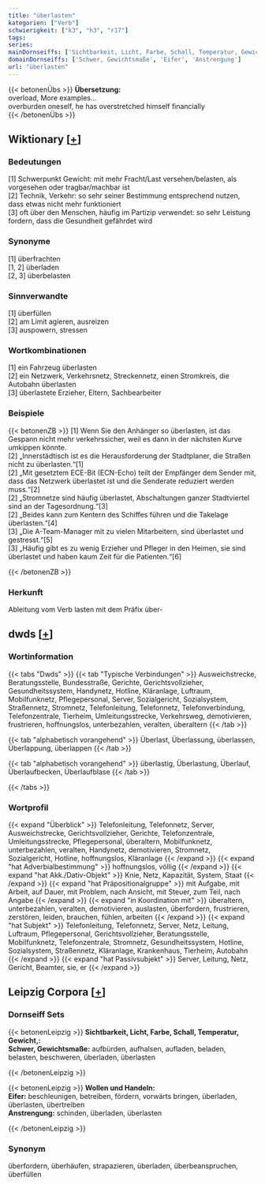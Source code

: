 ```yaml
---
title: "überlasten"
kategorien: ["Verb"]
schwierigkeit: ["k3", "h3", "r17"]
tags:
series:
mainDornseiffs: ['Sichtbarkeit, Licht, Farbe, Schall, Temperatur, Gewicht,', 'Wollen und Handeln']
domainDornseiffs: ['Schwer, Gewichtsmaße', 'Eifer', 'Anstrengung']
url: "überlasten"
---
```


{{< betonenÜbs >}}
**Übersetzung:**  
overload, More examples...  
overburden oneself, he has overstretched himself financially  
{{< /betonenÜbs >}}

## Wiktionary [[+](https://de.wiktionary.org/wiki/überlasten)]

### Bedeutungen
[1] Schwerpunkt Gewicht: mit mehr Fracht/Last versehen/belasten, als vorgesehen oder tragbar/machbar ist  
[2] Technik, Verkehr: so sehr seiner Bestimmung entsprechend nutzen, dass etwas nicht mehr funktioniert  
[3] oft über den Menschen, häufig im Partizip verwendet: so sehr Leistung fordern, dass die Gesundheit gefährdet wird  

### Synonyme
[1] überfrachten  
[1, 2] überladen  
[2, 3] überbelasten  

### Sinnverwandte
[1] überfüllen  
[2] am Limit agieren, ausreizen  
[3] auspowern, stressen  

### Wortkombinationen
[1] ein Fahrzeug überlasten  
[2] ein Netzwerk, Verkehrsnetz, Streckennetz, einen Stromkreis, die Autobahn überlasten  
[3] überlastete Erzieher, Eltern, Sachbearbeiter  

### Beispiele
{{< betonenZB >}}
[1] Wenn Sie den Anhänger so überlasten, ist das Gespann nicht mehr verkehrssicher, weil es dann in der nächsten Kurve umkippen könnte.  
[2] „Innerstädtisch ist es die Herausforderung der Stadtplaner, die Straßen nicht zu überlasten.“[1]  
[2] „Mit gesetztem ECE-Bit (ECN-Echo) teilt der Empfänger dem Sender mit, dass das Netzwerk überlastet ist und die Senderate reduziert werden muss.“[2]  
[2] „Stromnetze sind häufig überlastet, Abschaltungen ganzer Stadtviertel sind an der Tagesordnung.“[3]  
[2] „Beides kann zum Kentern des Schiffes führen und die Takelage überlasten.“[4]  
[3] „Die A-Team-Manager mit zu vielen Mitarbeitern, sind überlastet und gestresst.“[5]  
[3] „Häufig gibt es zu wenig Erzieher und Pfleger in den Heimen, sie sind überlastet und haben kaum Zeit für die Patienten.“[6]  

{{< /betonenZB >}}
### Herkunft
Ableitung vom Verb lasten mit dem Präfix über-  



## dwds [[+](https://www.dwds.de/wb/überlasten)]

### Wortinformation
{{< tabs "Dwds" >}}
{{< tab "Typische Verbindungen" >}}
Ausweichstrecke, Beratungsstelle, Bundesstraße, Gerichte, Gerichtsvollzieher, Gesundheitssystem, Handynetz, Hotline, Kläranlage, Luftraum, Mobilfunknetz, Pflegepersonal, Server, Sozialgericht, Sozialsystem, Straßennetz, Stromnetz, Telefonleitung, Telefonnetz, Telefonverbindung, Telefonzentrale, Tierheim, Umleitungsstrecke, Verkehrsweg, demotivieren, frustrieren, hoffnungslos, unterbezahlen, veralten, überaltern
{{< /tab >}}

{{< tab "alphabetisch vorangehend" >}}
Überlast, Überlassung, überlassen, Überlappung, überlappen
{{< /tab >}}

{{< tab "alphabetisch vorangehend" >}}
überlastig, Überlastung, Überlauf, Überlaufbecken, Überlaufblase
{{< /tab >}}

{{< /tabs >}}

### Wortprofil
{{< expand "Überblick" >}} Telefonleitung, Telefonnetz, Server, Ausweichstrecke, Gerichtsvollzieher, Gerichte, Telefonzentrale, Umleitungsstrecke, Pflegepersonal, überaltern, Mobilfunknetz, unterbezahlen, veralten, Handynetz, demotivieren, Stromnetz, Sozialgericht, Hotline, hoffnungslos, Kläranlage {{< /expand >}}
{{< expand "hat Adverbialbestimmung" >}} hoffnungslos, völlig {{< /expand >}}
{{< expand "hat Akk./Dativ-Objekt" >}} Knie, Netz, Kapazität, System, Staat {{< /expand >}}
{{< expand "hat Präpositionalgruppe" >}} mit Aufgabe, mit Arbeit, auf Dauer, mit Problem, nach Ansicht, mit Steuer, zum Teil, nach Angabe {{< /expand >}}
{{< expand "in Koordination mit" >}} überaltern, unterbezahlen, veralten, demotivieren, auslasten, überfordern, frustrieren, zerstören, leiden, brauchen, fühlen, arbeiten {{< /expand >}}
{{< expand "hat Subjekt" >}} Telefonleitung, Telefonnetz, Server, Netz, Leitung, Luftraum, Pflegepersonal, Gerichtsvollzieher, Beratungsstelle, Mobilfunknetz, Telefonzentrale, Stromnetz, Gesundheitssystem, Hotline, Sozialsystem, Straßennetz, Kläranlage, Krankenhaus, Tierheim, Autobahn {{< /expand >}}
{{< expand "hat Passivsubjekt" >}} Server, Leitung, Netz, Gericht, Beamter, sie, er {{< /expand >}}

## Leipzig Corpora [[+](https://corpora.uni-leipzig.de/en/res?word=überlasten&corpusId=deu_newscrawl-public_2018)]

### Dornseiff Sets
{{< betonenLeipzig >}}
**Sichtbarkeit, Licht, Farbe, Schall, Temperatur, Gewicht,:**  
**Schwer, Gewichtsmaße:** aufbürden, aufhalsen, aufladen, beladen, belasten, beschweren, überladen, überlasten  

{{< /betonenLeipzig >}}


{{< betonenLeipzig >}}
**Wollen und Handeln:**  
**Eifer:** beschleunigen, betreiben, fördern, vorwärts bringen, überladen, überlasten, übertreiben  
**Anstrengung:** schinden, überladen, überlasten  

{{< /betonenLeipzig >}}

### Synonym
überfordern, überhäufen, strapazieren, überladen, überbeanspruchen, überfüllen

